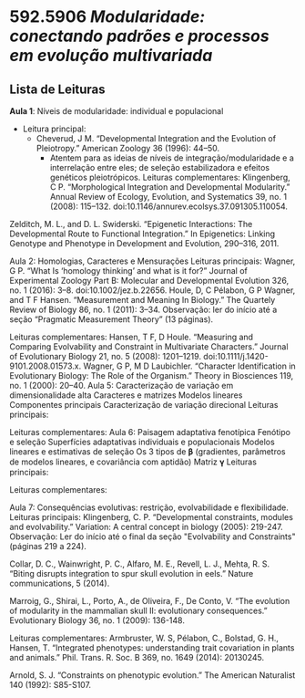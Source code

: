 # **592.5906** *Modularidade: conectando padrões e processos em evolução multivariada*

## Lista de Leituras

**Aula 1**: Níveis de modularidade: individual e populacional

+ Leitura principal: 
  * Cheverud, J M. “Developmental Integration and the Evolution of Pleiotropy.” American Zoology 36 (1996): 44–50.
    * Atentem para as ideias de níveis de integração/modularidade e a interrelação entre eles; de seleção estabilizadora e efeitos genéticos pleiotrópicos.
Leituras complementares: 
Klingenberg, C P. “Morphological Integration and Developmental Modularity.” Annual Review of Ecology, Evolution, and Systematics 39, no. 1 (2008): 115–132. doi:10.1146/annurev.ecolsys.37.091305.110054.
	
Zelditch, M. L., and D. L. Swiderski. “Epigenetic Interactions: The Developmental Route to Functional Integration.” In Epigenetics: Linking Genotype and Phenotype in Development and Evolution, 290–316, 2011.

Aula 2: Homologias, Caracteres e Mensurações
Leituras principais:
Wagner, G P. “What Is ‘homology thinking’ and what is it for?” Journal of Experimental Zoology Part B: Molecular and Developmental Evolution 326, no. 1 (2016): 3–8. doi:10.1002/jez.b.22656.
Houle, D, C Pélabon, G P Wagner, and T F Hansen. “Measurement and Meaning In Biology.” The Quartely Review of Biology 86, no. 1 (2011): 3–34.
Observação: ler do início até a seção “Pragmatic Measurement Theory” (13 páginas).

Leituras complementares:
Hansen, T F, D Houle. “Measuring and Comparing Evolvability and Constraint in Multivariate Characters.” Journal of Evolutionary Biology 21, no. 5 (2008): 1201–1219. doi:10.1111/j.1420-9101.2008.01573.x.
Wagner, G P, M D Laubichler. “Character Identification in Evolutionary Biology: The Role of the Organism.” Theory in Biosciences 119, no. 1 (2000): 20–40.
Aula 5: Caracterização de variação em dimensionalidade alta
Caracteres e matrizes
Modelos lineares
Componentes principais
Caracterização de variação direcional
Leituras principais:

Leituras complementares:
Aula 6: Paisagem adaptativa fenotípica
Fenótipo e seleção
Superfícies adaptativas individuais e populacionais
Modelos lineares e estimativas de seleção
Os 3 tipos de 𝛃 (gradientes, parâmetros de modelos lineares, e covariância com aptidão)
Matriz 𝛄
Leituras principais:

Leituras complementares:


Aula 7: Consequências evolutivas: restrição, evolvabilidade e flexibilidade.
Leituras principais:
Klingenberg, C. P. “Developmental constraints, modules and evolvability.” Variation: A central concept in biology (2005): 219-247.
Observação: Ler do início até o final da seção "Evolvability and Constraints" (páginas 219 a 224). 

Collar, D. C., Wainwright, P. C., Alfaro, M. E., Revell, L. J., Mehta, R. S. “Biting disrupts integration to spur skull evolution in eels.” Nature communications, 5 (2014). 

Marroig, G., Shirai, L., Porto, A., de Oliveira, F., De Conto, V. “The evolution of modularity in the mammalian skull II: evolutionary consequences.”  Evolutionary Biology 36, no. 1 (2009): 136-148.

Leituras complementares:
Armbruster, W. S, Pélabon, C., Bolstad, G. H., Hansen, T. “Integrated phenotypes: understanding trait covariation in plants and animals.” Phil. Trans. R. Soc. B 369, no. 1649 (2014): 20130245.

Arnold, S. J. “Constraints on phenotypic evolution.” The American Naturalist 140 (1992): S85-S107.

